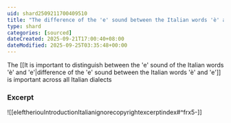 ```yaml
---
uid: shard2509211700409510
title: "The difference of the 'e' sound between the Italian words 'è' and 'e' is important across all Italian dialects"
type: shard
categories: [sourced]
dateCreated: 2025-09-21T17:00:40+08:00
dateModified: 2025-09-25T03:35:48+00:00
---
```

The [[It is important to distinguish between the 'e' sound of the Italian words 'è' and 'e'|difference of the 'e' sound between the Italian words 'è' and 'e']] is important across all Italian dialects

### Excerpt
![[eleftheriouIntroductionItalianignorecopyrightexcerptindex#^frx5-]]
